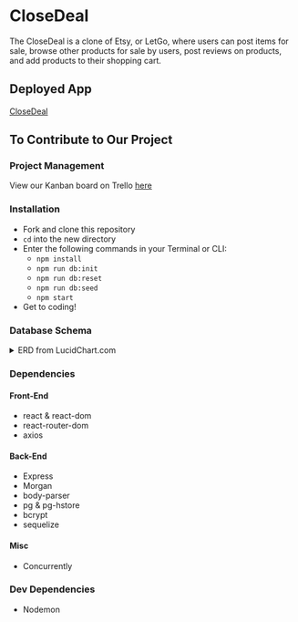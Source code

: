 # CloseDeal
The CloseDeal is a clone of Etsy, or LetGo, where users can post items for sale, browse other products for sale by users, post reviews on products, and add products to their shopping cart.

## Deployed App
[CloseDeal](http://doesntworkyet.com)

## To Contribute to Our Project

### Project Management
View our Kanban board on Trello [here](https://trello.com/b/Kokd8Ev1/project-3)


### Installation
- Fork and clone this repository
- <code>cd</code> into the new directory
- Enter the following commands in your Terminal or CLI:
    - <code>npm install</code>
    - <code>npm run db:init</code>
    - <code>npm run db:reset</code>
    - <code>npm run db:seed</code>
    - <code>npm start</code>
- Get to coding!

### Database Schema
<details><summary>ERD from LucidChart.com</summary>
<img src="https://res.cloudinary.com/brian-ogilvie/image/upload/v1549293157/Project%203/Entity_Relational_Diagram.png" alt="ERD">
</details>

### Dependencies
#### Front-End
- react & react-dom
- react-router-dom
- axios

#### Back-End
- Express
- Morgan
- body-parser
- pg & pg-hstore
- bcrypt
- sequelize

#### Misc
- Concurrently

### Dev Dependencies
- Nodemon
